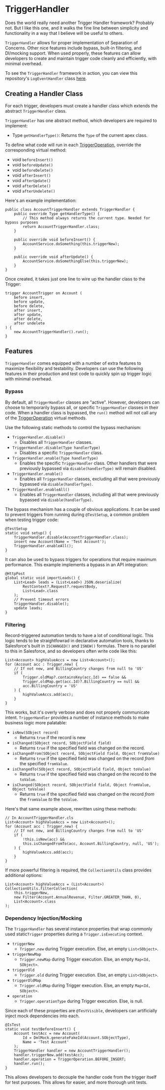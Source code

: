 # TriggerHandler

Does the world really need another Trigger Handler framework? Probably not. But I like this one, and it walks the fine line between simplicity and functionality in a way that I believe will be useful to others.

`TriggerHandler` allows for proper implementation of Separation of Concerns. Other nice features include bypass, built-in filtering, and DI/mocking support. When used properly, these features can allow developers to create and maintain trigger code cleanly and efficiently, with minimal overhead.

To see the `TriggerHandler` framework in action, you can view this repository's `LogEventHandler` class [here](../Logger/LogEventHandler.cls).

## Creating a Handler Class

For each trigger, developers must create a handler class which extends the abstract `TriggerHandler` class.

`TriggerHandler` has one abstract method, which developers are required to implement:

-   Type `getHandlerType()`: Returns the `Type` of the current apex class.

To define what code will run in each [TriggerOperation](https://developer.salesforce.com/docs/atlas.en-us.apexref.meta/apexref/apex_enum_System_TriggerOperation.htm), override the corresponding virtual method:

-   void `beforeInsert()`
-   void `beforeUpdate()`
-   void `beforeDelete()`
-   void `afterInsert()`
-   void `afterUpdate()`
-   void `afterDelete()`
-   void `afterUndelete()`

Here's an example implementation:

```
public class AccountTriggerHandler extends TriggerHandler {
    public override Type getHandlerType() {
        // This method always returns the current type. Needed for bypass purposes
        return AccountTriggerHandler.class;
    }

    public override void beforeInsert() {
        AccountService.doSomething(this.triggerNew);
    }

    public override void afterUpdate() {
        AccountService.doSomethingElse(this.triggerNew);
    }
}
```

Once created, it takes just one line to wire up the handler class to the Trigger:

```
trigger AccountTrigger on Account (
    before insert,
    before update,
    before delete,
    after insert,
    after update,
    after delete,
    after undelete
) {
    new AccountTriggerHandler().run();
}
```

## Features

`TriggerHandler` comes equipped with a number of extra features to maximize flexibility and testability. Developers can use the following features in their production and test code to quickly spin up trigger logic with minimal overhead.

### **Bypass**

By default, all `TriggerHandler` classes are "active". However, developers can choose to temporarily bypass all, or specific `TriggerHandler` classes in their code. When a handler class is bypassed, the `run()` method will not call any of the [TriggerOperation](https://developer.salesforce.com/docs/atlas.en-us.apexref.meta/apexref/apex_enum_System_TriggerOperation.htm) virtual methods.

Use the following static methods to control the bypass mechanism:

-   `TriggerHandler.disable()`
    -   Disables all `TriggerHandler` classes.
-   `TriggerHandler.disable(Type handlerType)`
    -   Disables a specific `TriggerHandler` class.
-   `TriggerHandler.enable(Type handlerType)`
    -   Enables the specific `TriggerHandler` class. Other handlers that were previously bypassed via `disable(handlerType)` will remain disabled.
-   `TriggerHandler.enable()`
    -   Enables all `TriggerHandler` classes, excluding all that were previously bypassed via `disable(handlerType)`.
-   `TriggerHandler.enableAll()`
    -   Enables all `TriggerHandler` classes, including all that were previously bypassed via `disable(handlerType)`.

The bypass mechanism has a couple of obvious applications. It can be used to prevent triggers from running during `@TestSetup`, a common problem when testing trigger code:

```
@TestSetup
static void setup() {
    TriggerHandler.disable(AccountTriggerHandler.class);
    insert new Account(Name = 'Test Account');
    TriggerHandler.enableAll();
}
```

It can also be used to bypass triggers for operations that require maximum performance. This example implements a bypass in an API integration:

```
@HttpPost
global static void importLeads() {
    List<Lead> leads = (List<Lead>) JSON.deserialize(
        RestContext?.Request?.requestBody,
        List<Lead>.class
    );
    // Prevent timeout errors
    TriggerHandler.disable();
    update leads;
}
```

### **Filtering**

Record-triggered automation tends to have a lot of conditional logic. This logic tends to be straightfowrad in declarative automation tools, thanks to Salesforce's built in `ISCHANGED()` and `ISNEW()` formulas. There is no parallel to this in Salesforce, and so developers often write code like this:

```
List<Account> highValueAccs = new List<Account>();
for (Account acc : Trigger.new) {
    // If not new, and BillingCountry changes from null to 'US'
    if (
        Trigger.oldMap?.containsKey(acc.Id) == false &&
        Trigger.oldMap.get(acc.Id)?.BillingCountry == null &&
        acc.BillingCountry = 'US'
    ) {
        highValueAccs.add(acc);
    }
}
```

This works, but it's overly verbose and does not properly communicate intent. `TriggerHandler` provides a number of instance methods to make business logic more palatable:

-   `isNew(SObject record)`
    -   Returns `true` if the record is new
-   `isChanged(SObject record, SObjectField field)`
    -   Returns `true` if the specified field was changed on the record.
-   `isChangedFrom(SObject record, SObjectField field, Object fromValue)`
    -   Returns `true` if the specified field was changed on the record _from_ the specified `fromValue`.
-   `isChangedTo(SObject record, SObjectField field, Object toValue)`
    -   Returns `true` if the specified field was changed on the record _to_ the `toValue`.
-   `isChanged(SObject record, SObjectField field, Object fromValue, Object toValue)`
    -   Returns `true` if the specified field was changed on the record _from_ the `fromValue` _to_ the `toValue`.

Here's that same example above, rewritten using these methods:

```
// In AccountTriggerHandler.cls
List<Account> highValueAccs = new List<Account>();
for (Account acc : Trigger.new) {
    // If not new, and BillingCountry changes from null to 'US'
    if (
        !this.isNew(acc) &&
        this.isChangedFromTo(acc, Account.BillingCountry, null, 'US');
    ) {
        highValueAccs.add(acc);
    }
}
```

If more powerful filtering is required, the `CollectionUtils` class provides additional options:

```
List<Account> highValueAccs = (List<Account>) CollectionUtils.filterCollection(
    this.triggerNew,
    new Filter(Account.AnnualRevenue, Filter.GREATER_THAN, 0),
    List<Account>.class
);
```

### **Dependency Injection/Mocking**

The `TriggerHandler` has several instance properties that wrap commonly used static`Trigger` properties during a `Trigger.isExecuting` context.

-   `triggerNew`
    -   `Trigger.new` during Trigger execution. Else, an empty `List<SObject>`.
-   `triggerNewMap`
    -   `Trigger.newMap` during Trigger execution. Else, an empty `Map<Id, SObject>`.
-   `triggerOld`
    -   `Trigger.old` during Trigger execution. Else, an empty `List<SObject>`.
-   `triggerOldMap`
    -   `Trigger.oldMap` during Trigger execution. Else, an empty `Map<Id, SObject>`.
-   `operation`
    -   `Trigger.operationType` during Trigger execution. Else, is null.

Since each of these properties are `@TestVisible`, developers can artificially inject mock dependencies into each.

```
@IsTest
static void testBeforeInsert() {
    Account testAcc = new Account(
        Id = DmlMock.generateFakeId(Account.SObjectType),
        Name = 'Test Account'
    );
    TriggerHandler handler = new AccountTriggerHandler();
    handler.triggerNew.add(testAcc);
    handler.operation = TriggerOperation.BEFORE_INSERT;
    handler.run();
}
```

This allows developers to decouple the handler code from the trigger itself for test purposes. This allows for easier, and more thorough unit tests.
